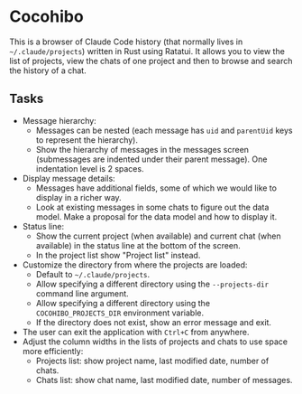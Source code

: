 # Cocohibo

This is a browser of Claude Code history (that normally lives in
`~/.claude/projects`) written in Rust using Ratatui. It allows you to view the
list of projects, view the chats of one project and then to browse and search
the history of a chat.

## Tasks

- Message hierarchy:
  - Messages can be nested (each message has `uid` and `parentUid` keys to
    represent the hierarchy).
  - Show the hierarchy of messages in the messages screen (submessages are
    indented under their parent message). One indentation level is 2 spaces.
- Display message details:
  - Messages have additional fields, some of which we would like to display in
    a richer way.
  - Look at existing messages in some chats to figure out the data model. Make
    a proposal for the data model and how to display it.
- Status line:
  - Show the current project (when available) and current chat (when available)
    in the status line at the bottom of the screen.
  - In the project list show "Project list" instead.
- Customize the directory from where the projects are loaded:
  - Default to `~/.claude/projects`.
  - Allow specifying a different directory using the `--projects-dir` command line
    argument.
  - Allow specifying a different directory using the `COCOHIBO_PROJECTS_DIR`
    environment variable.
  - If the directory does not exist, show an error message and exit.
- The user can exit the application with `Ctrl+C` from anywhere.
- Adjust the column widths in the lists of projects and chats to use space more
  efficiently:
  - Projects list: show project name, last modified date, number of chats.
  - Chats list: show chat name, last modified date, number of messages.
